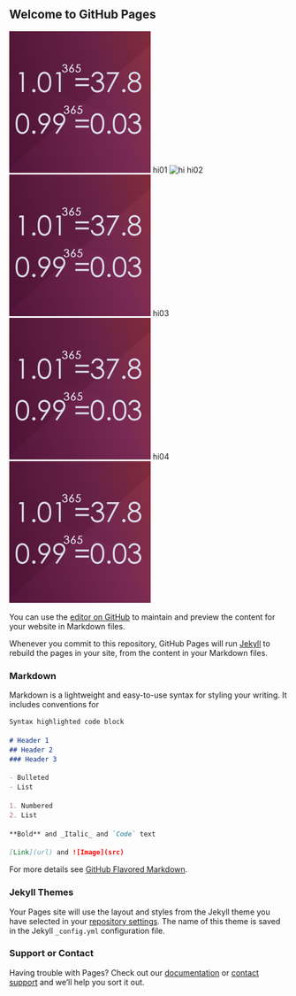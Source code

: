 ## Welcome to GitHub Pages

![Image](https://github.com/wzdiy/wzdiy.github.io/blob/main/imgs/logo_256.png)
hi01
![hi](https://wzdiy.com/imgs/logo_256.png)
hi02
![hi](imgs/logo_256.png)
hi03
![hi](/imgs/logo_256.png)
hi04
![hi](./imgs/logo_256.png)

You can use the [editor on GitHub](https://github.com/wzdiy/wzdiy.github.io/edit/main/index.md) to maintain and preview the content for your website in Markdown files.

Whenever you commit to this repository, GitHub Pages will run [Jekyll](https://jekyllrb.com/) to rebuild the pages in your site, from the content in your Markdown files.

### Markdown

Markdown is a lightweight and easy-to-use syntax for styling your writing. It includes conventions for

```markdown
Syntax highlighted code block

# Header 1
## Header 2
### Header 3

- Bulleted
- List

1. Numbered
2. List

**Bold** and _Italic_ and `Code` text

[Link](url) and ![Image](src)
```

For more details see [GitHub Flavored Markdown](https://guides.github.com/features/mastering-markdown/).

### Jekyll Themes

Your Pages site will use the layout and styles from the Jekyll theme you have selected in your [repository settings](https://github.com/wzdiy/wzdiy.github.io/settings). The name of this theme is saved in the Jekyll `_config.yml` configuration file.

### Support or Contact

Having trouble with Pages? Check out our [documentation](https://docs.github.com/categories/github-pages-basics/) or [contact support](https://support.github.com/contact) and we’ll help you sort it out.
